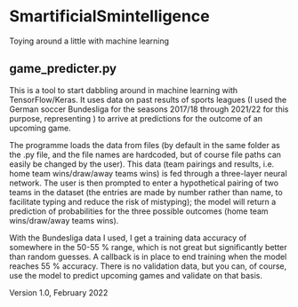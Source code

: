 # SmartificialSmintelligence
Toying around a little with machine learning

## game_predicter.py ##

This is a tool to start dabbling around in machine learning with TensorFlow/Keras. It uses data on past results of sports leagues (I used the German soccer Bundesliga for the seasons 2017/18 through 2021/22 for this purpose, representing ) to arrive at predictions for the outcome of an upcoming game.

The programme loads the data from files (by default in the same folder as the .py file, and the file names are hardcoded, but of course file paths can easily be changed by the user). This data (team pairings and results, i.e. home team wins/draw/away teams wins) is fed through a three-layer neural network. The user is then prompted to enter a hypothetical pairing of two teams in the dataset (the entries are made by number rather than name, to facilitate typing and reduce the risk of mistyping); the model will return a prediction of probabilities for the three possible outcomes (home team wins/draw/away teams wins).

With the Bundesliga data I used, I get a training data accuracy of somewhere in the 50-55 % range, which is not great but significantly better than random guesses. A callback is in place to end training when the model reaches 55 % accuracy. There is no validation data, but you can, of course, use the model to predict upcoming games and validate on that basis.

Version 1.0, February 2022
